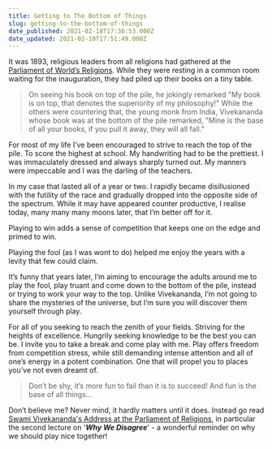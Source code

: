 ```yaml
---
title: Getting to The Bottom of Things
slug: getting-to-the-bottom-of-things
date_published: 2021-02-18T17:36:53.000Z
date_updated: 2021-02-18T17:51:49.000Z
---
```


It was 1893, religious leaders from all religions had gathered at the [Parliament of World’s Religions](https://en.wikipedia.org/wiki/Swami_Vivekananda_at_the_Parliament_of_the_World%27s_Religions). While they were resting in a common room waiting for the inauguration, they had piled up their books on a tiny table.

> On seeing his book on top of the pile, he jokingly remarked "My book is on top, that denotes the superiority of my philosophy!" While the others were countering that, the young monk from India, Vivekananda whose book was at the bottom of the pile remarked, "Mine is the base of all your books, if you pull it away, they will all fall.”

For most of my life I’ve been encouraged to strive to reach the top of the pile. To score the highest at school. My handwriting had to be the prettiest. I was immaculately dressed and always sharply turned out. My manners were impeccable and I was the darling of the teachers.

In my case that lasted all of a year or two. I rapidly became disillusioned with the futility of the race and gradually dropped into the opposite side of the spectrum. While it may have appeared counter productive, I realise today, many many many moons later, that I’m better off for it. 

Playing to win adds a sense of competition that keeps one on the edge and primed to win. 

Playing the fool (as I was wont to do) helped me enjoy the years with a levity that few could claim.

It’s funny that years later, I’m aiming to encourage the adults around me to play the fool, play truant and come down to the bottom of the pile, instead or trying to work your way to the top. Unlike Vivekananda, I’m not going to share the mysteries of the universe, but I’m sure you will discover them yourself through play.

For all of you seeking to reach the zenith of your fields. Striving for the heights of excellence. Hungrily seeking knowledge to be the best you can be. I invite you to take a break and come play with me. Play offers freedom from competition stress, while still demanding intense attention and all of one’s energy in a potent combination. One that will propel you to places you’ve not even dreamt of.

> Don’t be shy, it’s more fun to fail than it is to succeed! And fun is the base of all things...

Don’t believe me? Never mind, it hardly matters until it does. Instead go read [Swami Vivekananda's Address at the Parliament of Religions](https://archive.org/details/AddressesAtTheParliamentOfReligions), in particular the second lecture on '***Why We Disagree***' - a wonderful reminder on why we should play nice together!

